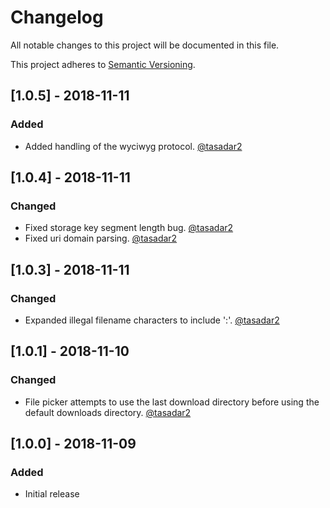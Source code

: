 # Changelog
All notable changes to this project will be documented in this file.

This project adheres to [Semantic Versioning](https://semver.org/spec/v2.0.0.html).

## [1.0.5] - 2018-11-11
### Added
- Added handling of the wyciwyg protocol. [@tasadar2](https://github.com/tasadar2)

## [1.0.4] - 2018-11-11
### Changed
- Fixed storage key segment length bug. [@tasadar2](https://github.com/tasadar2)
- Fixed uri domain parsing. [@tasadar2](https://github.com/tasadar2)

## [1.0.3] - 2018-11-11
### Changed
- Expanded illegal filename characters to include ':'. [@tasadar2](https://github.com/tasadar2)

## [1.0.1] - 2018-11-10
### Changed
- File picker attempts to use the last download directory before using the default downloads directory. [@tasadar2](https://github.com/tasadar2)

## [1.0.0] - 2018-11-09
### Added
- Initial release
